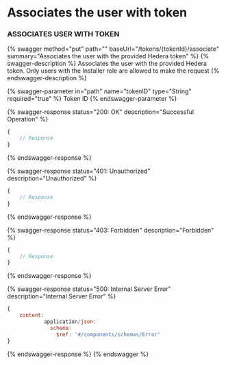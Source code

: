 # Associates the user with token

### ASSOCIATES USER WITH TOKEN

{% swagger method="put" path="" baseUrl="/tokens/{tokenId}/associate" summary="Associates the user with the provided Hedera token" %}
{% swagger-description %}
Associates the user with the provided Hedera token. Only users with the Installer role are allowed to make the request
{% endswagger-description %}

{% swagger-parameter in="path" name="tokenID" type="String" required="true" %}
Token ID
{% endswagger-parameter %}

{% swagger-response status="200: OK" description="Successful Operation" %}

```javascript
{
    // Response
}
```

{% endswagger-response %}

{% swagger-response status="401: Unauthorized" description="Unauthorized" %}

```javascript
{
    // Response
}
```

{% endswagger-response %}

{% swagger-response status="403: Forbidden" description="Forbidden" %}

```javascript
{
    // Response
}
```

{% endswagger-response %}

{% swagger-response status="500: Internal Server Error" description="Internal Server Error" %}

```javascript
{
    content:
            application/json:
              schema:
                $ref: '#/components/schemas/Error'
}
```

{% endswagger-response %}
{% endswagger %}
